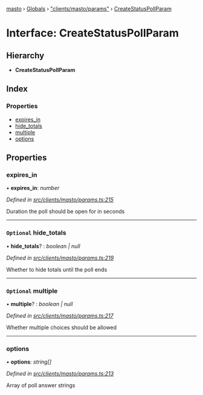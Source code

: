 [masto](../README.md) › [Globals](../globals.md) › ["clients/masto/params"](../modules/_clients_masto_params_.md) › [CreateStatusPollParam](_clients_masto_params_.createstatuspollparam.md)

# Interface: CreateStatusPollParam

## Hierarchy

* **CreateStatusPollParam**

## Index

### Properties

* [expires_in](_clients_masto_params_.createstatuspollparam.md#expires_in)
* [hide_totals](_clients_masto_params_.createstatuspollparam.md#optional-hide_totals)
* [multiple](_clients_masto_params_.createstatuspollparam.md#optional-multiple)
* [options](_clients_masto_params_.createstatuspollparam.md#options)

## Properties

###  expires_in

• **expires_in**: *number*

*Defined in [src/clients/masto/params.ts:215](https://github.com/neet/masto.js/blob/b9f6bdd/src/clients/masto/params.ts#L215)*

Duration the poll should be open for in seconds

___

### `Optional` hide_totals

• **hide_totals**? : *boolean | null*

*Defined in [src/clients/masto/params.ts:219](https://github.com/neet/masto.js/blob/b9f6bdd/src/clients/masto/params.ts#L219)*

Whether to hide totals until the poll ends

___

### `Optional` multiple

• **multiple**? : *boolean | null*

*Defined in [src/clients/masto/params.ts:217](https://github.com/neet/masto.js/blob/b9f6bdd/src/clients/masto/params.ts#L217)*

Whether multiple choices should be allowed

___

###  options

• **options**: *string[]*

*Defined in [src/clients/masto/params.ts:213](https://github.com/neet/masto.js/blob/b9f6bdd/src/clients/masto/params.ts#L213)*

Array of poll answer strings
